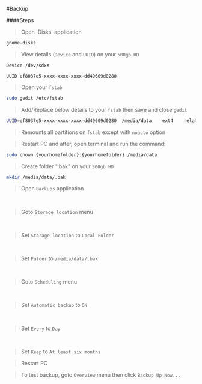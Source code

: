 #Backup 

####Steps
> Open 'Disks' application

```bash
gnome-disks
```

> View details (`Device` and `UUID`) on your `500gb HD`

`Device /dev/sdxX`

`UUID ef8037e5-xxxx-xxxx-xxxx-dd49609d0280`

> Open your `fstab`

```bash
sudo gedit /etc/fstab
```

> Add/Replace below details to your `fstab` then save and close `gedit`

```bash
UUID=ef8037e5-xxxx-xxxx-xxxx-dd49609d0280  /media/data    ext4    relatime,noexec  0  2
```

> Remounts all partitions on `fstab` except with `noauto` option

> Restart PC and after, open terminal and run the command:

```bash
sudo chown {yourhomefolder}:{yourhomefolder} /media/data
```

> Create folder ".bak" on your `500gb HD` 

```bash
mkdir /media/data/.bak
```

> Open `Backups` application 

<br />

> Goto `Storage location` menu 

<br />

> Set `Storage location` to `Local Folder` 

<br />

> Set `Folder` to `/media/data/.bak` 

<br />

> Goto `Scheduling` menu 

<br />

> Set `Automatic backup` to `ON` 

<br />

> Set `Every` to `Day` 

<br />

> Set `Keep` to `At least six months` 

> Restart PC

> To test backup, goto `Overview` menu then click `Backup Up Now...` 

